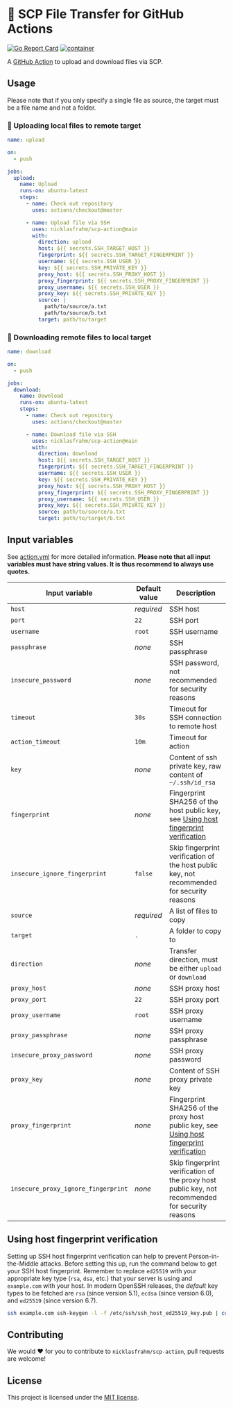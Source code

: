 # 🚀 SCP File Transfer for GitHub Actions

[![Go Report Card](https://goreportcard.com/badge/github.com/nicklasfrahm/scp-action)](https://goreportcard.com/report/github.com/nicklasfrahm/scp-action)
[![container](https://github.com/nicklasfrahm/scp-action/actions/workflows/container.yml/badge.svg?branch=main)](https://github.com/nicklasfrahm/scp-action/actions/workflows/container.yml)

A [GitHub Action](https://github.com/features/actions) to upload and download files via SCP.

## Usage

Please note that if you only specify a single file as source, the target must be a file name and not a folder.

### 🔼 Uploading local files to remote target

```yaml
name: upload

on:
  - push

jobs:
  upload:
    name: Upload
    runs-on: ubuntu-latest
    steps:
      - name: Check out repository
        uses: actions/checkout@master

      - name: Upload file via SSH
        uses: nicklasfrahm/scp-action@main
        with:
          direction: upload
          host: ${{ secrets.SSH_TARGET_HOST }}
          fingerprint: ${{ secrets.SSH_TARGET_FINGERPRINT }}
          username: ${{ secrets.SSH_USER }}
          key: ${{ secrets.SSH_PRIVATE_KEY }}
          proxy_host: ${{ secrets.SSH_PROXY_HOST }}
          proxy_fingerprint: ${{ secrets.SSH_PROXY_FINGERPRINT }}
          proxy_username: ${{ secrets.SSH_USER }}
          proxy_key: ${{ secrets.SSH_PRIVATE_KEY }}
          source: |
            path/to/source/a.txt
            path/to/source/b.txt
          target: path/to/target
```

### 🔽 Downloading remote files to local target

```yaml
name: download

on:
  - push

jobs:
  download:
    name: Download
    runs-on: ubuntu-latest
    steps:
      - name: Check out repository
        uses: actions/checkout@master

      - name: Download file via SSH
        uses: nicklasfrahm/scp-action@main
        with:
          direction: download
          host: ${{ secrets.SSH_TARGET_HOST }}
          fingerprint: ${{ secrets.SSH_TARGET_FINGERPRINT }}
          username: ${{ secrets.SSH_USER }}
          key: ${{ secrets.SSH_PRIVATE_KEY }}
          proxy_host: ${{ secrets.SSH_PROXY_HOST }}
          proxy_fingerprint: ${{ secrets.SSH_PROXY_FINGERPRINT }}
          proxy_username: ${{ secrets.SSH_USER }}
          proxy_key: ${{ secrets.SSH_PRIVATE_KEY }}
          source: path/to/source/a.txt
          target: path/to/target/b.txt
```

## Input variables

See [action.yml](./action.yml) for more detailed information. **Please note that all input variables must have string values. It is thus recommend to always use quotes.**

| Input variable                      | Default value | Description                                                                                                                      |
| ----------------------------------- | ------------- | -------------------------------------------------------------------------------------------------------------------------------- |
| `host`                              | _required_    | SSH host                                                                                                                         |
| `port`                              | `22`          | SSH port                                                                                                                         |
| `username`                          | `root`        | SSH username                                                                                                                     |
| `passphrase`                        | _none_        | SSH passphrase                                                                                                                   |
| `insecure_password`                 | _none_        | SSH password, not recommended for security reasons                                                                               |
| `timeout`                           | `30s`         | Timeout for SSH connection to remote host                                                                                        |
| `action_timeout`                    | `10m`         | Timeout for action                                                                                                               |
| `key`                               | _none_        | Content of ssh private key, raw content of `~/.ssh/id_rsa`                                                                       |
| `fingerprint`                       | _none_        | Fingerprint SHA256 of the host public key, see [Using host fingerprint verification](#using-host-fingerprint-verification)       |
| `insecure_ignore_fingerprint`       | `false`       | Skip fingerprint verification of the host public key, not recommended for security reasons                                       |
| `source`                            | _required_    | A list of files to copy                                                                                                          |
| `target`                            | `.`           | A folder to copy to                                                                                                              |
| `direction`                         | _none_        | Transfer direction, must be either `upload` or `download`                                                                        |
| `proxy_host`                        | _none_        | SSH proxy host                                                                                                                   |
| `proxy_port`                        | `22`          | SSH proxy port                                                                                                                   |
| `proxy_username`                    | `root`        | SSH proxy username                                                                                                               |
| `proxy_passphrase`                  | _none_        | SSH proxy passphrase                                                                                                             |
| `insecure_proxy_password`           | _none_        | SSH proxy password                                                                                                               |
| `proxy_key`                         | _none_        | Content of SSH proxy private key                                                                                                 |
| `proxy_fingerprint`                 | _none_        | Fingerprint SHA256 of the proxy host public key, see [Using host fingerprint verification](#using-host-fingerprint-verification) |
| `insecure_proxy_ignore_fingerprint` | _none_        | Skip fingerprint verification of the proxy host public key, not recommended for security reasons                                 |

## Using host fingerprint verification

Setting up SSH host fingerprint verification can help to prevent Person-in-the-Middle attacks. Before setting this up, run the command below to get your SSH host fingerprint. Remember to replace `ed25519` with your appropriate key type (`rsa`, `dsa`, etc.) that your server is using and `example.com` with your host. In modern OpenSSH releases, the _default_ key types to be fetched are `rsa` (since version 5.1), `ecdsa` (since version 6.0), and `ed25519` (since version 6.7).

```bash
ssh example.com ssh-keygen -l -f /etc/ssh/ssh_host_ed25519_key.pub | cut -d ' ' -f2
```

## Contributing

We would ❤️ for you to contribute to `nicklasfrahm/scp-action`, pull requests are welcome!

## License

This project is licensed under the [MIT license](./LICENSE.md).
